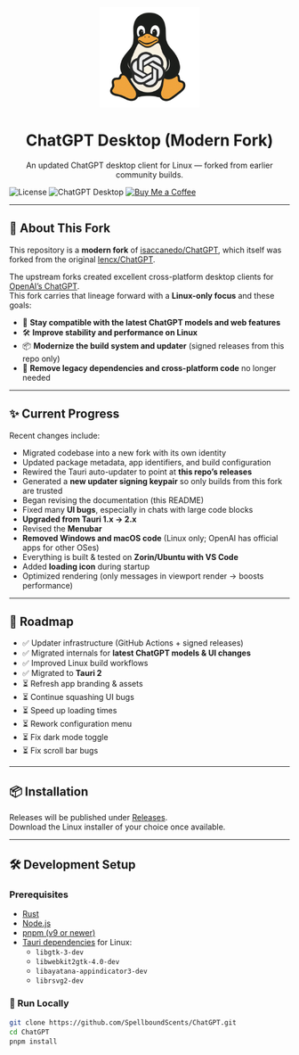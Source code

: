 <p align="center">
  <img width="180" src="./public/project-logo.png" alt="ChatGPT">
  <h1 align="center">ChatGPT Desktop (Modern Fork)</h1>
  <p align="center">An updated ChatGPT desktop client for Linux — forked from earlier community builds.</p>
</p>

![License](https://img.shields.io/badge/License-Apache%202-green.svg) ![ChatGPT Desktop](https://img.shields.io/badge/ChatGPT%20Desktop-Linux-yellow?style=flat&labelColor=555555&logo=https://raw.githubusercontent.com/SpellboundScents/ChatGPT/refs/heads/master/public/chatgpt.svg&logoWidth=20) [![Buy Me a Coffee](https://img.shields.io/badge/Buy%20Me%20a%20Coffee-chirv-orange?logo=buy-me-a-coffee&logoColor=white)](https://www.buymeacoffee.com/chirv)

---

## 📖 About This Fork

This repository is a **modern fork** of [isaccanedo/ChatGPT](https://github.com/isaccanedo/ChatGPT), which itself was forked from the original [lencx/ChatGPT](https://github.com/lencx/ChatGPT).  

The upstream forks created excellent cross-platform desktop clients for [OpenAI’s ChatGPT](https://chat.openai.com).  
This fork carries that lineage forward with a **Linux-only focus** and these goals:

- 🔄 **Stay compatible with the latest ChatGPT models and web features**  
- 🛠 **Improve stability and performance on Linux**  
- 📦 **Modernize the build system and updater** (signed releases from this repo only)  
- 🧹 **Remove legacy dependencies and cross-platform code** no longer needed  

---

## ✨ Current Progress

Recent changes include:

- Migrated codebase into a new fork with its own identity  
- Updated package metadata, app identifiers, and build configuration  
- Rewired the Tauri auto-updater to point at **this repo’s releases**  
- Generated a **new updater signing keypair** so only builds from this fork are trusted  
- Began revising the documentation (this README)  
- Fixed many **UI bugs**, especially in chats with large code blocks  
- **Upgraded from Tauri 1.x → 2.x**  
- Revised the **Menubar**  
- **Removed Windows and macOS code** (Linux only; OpenAI has official apps for other OSes)  
- Everything is built & tested on **Zorin/Ubuntu with VS Code**  
- Added **loading icon** during startup  
- Optimized rendering (only messages in viewport render → boosts performance)

---

## 🚀 Roadmap

- ✅ Updater infrastructure (GitHub Actions + signed releases)  
- ✅ Migrated internals for **latest ChatGPT models & UI changes**  
- ✅ Improved Linux build workflows  
- ✅ Migrated to **Tauri 2**  
- ⏳ Refresh app branding & assets  
- ⏳ Continue squashing UI bugs  
- ⏳ Speed up loading times  
- ⏳ Rework configuration menu  
- ⏳ Fix dark mode toggle  
- ⏳ Fix scroll bar bugs
---

## 📦 Installation

Releases will be published under [Releases](https://github.com/SpellboundScents/ChatGPT/releases).  
Download the Linux installer of your choice once available.

---

## 🛠 Development Setup

### Prerequisites
- [Rust](https://www.rust-lang.org/)  
- [Node.js](https://nodejs.org/)  
- [pnpm (v9 or newer)](https://pnpm.io/)  
- [Tauri dependencies](https://tauri.app/v1/guides/getting-started/prerequisites) for Linux:  
  - `libgtk-3-dev`  
  - `libwebkit2gtk-4.0-dev`  
  - `libayatana-appindicator3-dev`  
  - `librsvg2-dev`  

### 🚀 Run Locally
```bash
git clone https://github.com/SpellboundScents/ChatGPT.git
cd ChatGPT
pnpm install
